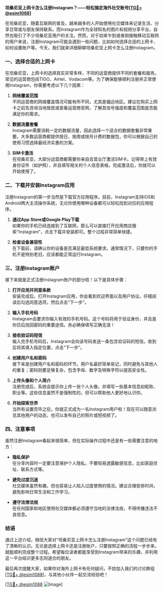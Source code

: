 **坦桑尼亚上网卡怎么注册Instagram？——轻松搞定海外社交账号[[TG💪+ @esim1088](https://t.me/s/esim1088)]**

在坦桑尼亚，随着互联网的普及，越来越多的人开始使用社交媒体来记录生活、分享日常或与朋友保持联系。而Instagram作为全球知名的图片和视频分享平台，自然也吸引了不少坦桑尼亚用户的关注。然而，对于初来乍到或者刚接触移动互联网的用户来说，注册Instagram可能会遇到一些问题，比如如何选择合适的上网卡、如何设置账户等。今天，我们就来详细聊聊坦桑尼亚上网卡怎么注册Instagram。

### 一、选择合适的上网卡

在坦桑尼亚，上网卡的选择其实非常多样，不同的运营商提供不同的套餐和服务。常见的运营商包括TIGO、Airtel、Vodacom等。为了确保能够顺利注册并正常使用Instagram，你需要考虑以下几个因素：

1. **网络覆盖范围**  
   不同运营商的网络覆盖情况可能有所不同，尤其是偏远地区。建议在购买上网卡之前先咨询当地居民或查看运营商官网，了解其信号强度和覆盖范围是否能满足你的需求。

2. **数据流量套餐**  
   Instagram需要消耗一定的数据流量，因此选择一个适合的数据套餐非常重要。大多数运营商都提供按日、按周或按月计费的数据包，你可以根据自己的使用习惯选择最经济实惠的方案。

3. **SIM卡激活**  
   在坦桑尼亚，大部分运营商都需要你亲自去营业厅激活SIM卡。记得带上有效身份证件（如护照），并且填写相关的个人信息表格。完成激活后，你就可以开始使用了。

### 二、下载并安装Instagram应用

注册Instagram的第一步当然是下载官方应用程序。目前，Instagram支持iOS和Android两大主流操作系统，无论你使用哪种设备都可以轻松找到对应的应用程序。

1. **通过App Store或Google Play下载**  
   如果你的手机已经连接到了互联网，那么可以直接打开应用商店搜索“Instagram”，点击下载并安装即可。整个过程非常简单快捷。

2. **检查设备兼容性**  
   在下载前，请确认你的设备是否满足最低系统要求。通常情况下，只要你的手机不是特别老旧，应该都能正常运行Instagram。

### 三、注册Instagram账户

接下来就是正式注册Instagram账户的部分啦！以下是具体步骤：

1. **打开应用并同意条款**  
   安装完成后，打开Instagram应用，你会看到欢迎界面以及用户协议。仔细阅读后勾选同意选项，然后点击“下一步”。

2. **输入手机号码**  
   Instagram会要求你输入有效的手机号码。这个号码将用于验证身份，并且是你日后找回密码的重要途径。务必确保填写正确无误！

3. **接收验证码短信**  
   输入完手机号码后，Instagram会向该号码发送一条包含验证码的短信。收到后将其填入指定位置，点击“下一步”。

4. **创建用户名和密码**  
   接下来是创建用户名和密码的环节。用户名最好简单易记，同时避免与其他人的重复；密码则要足够复杂，包含字母、数字及特殊字符以提高安全性。

5. **上传头像和个人简介**  
   注册完成后，系统会提示你上传一张个人头像，并填写一些基本信息如昵称、职业等。这些信息虽然不是强制性的，但可以帮助他人更好地认识你。

6. **开始探索世界**  
   当所有设置完毕之后，你就正式成为一名Instagram用户啦！现在可以随意浏览其他用户的动态，也可以发布自己的照片或短视频了。

### 四、注意事项

虽然注册Instagram看起来很简单，但在实际操作过程中还是有一些需要注意的地方：

- **隐私保护**  
  在分享内容时一定要注意保护个人隐私，不要轻易透露敏感信息，比如家庭住址、联系方式等。

- **避免过度沉迷**  
  社交媒体虽然有趣，但也容易让人陷入过度使用的情况。建议合理安排时间，避免影响日常生活和工作学习。

- **遵守法律法规**  
  在任何国家和地区使用社交媒体都必须遵守当地的法律法规，不得传播违法不良信息。

### 结语

通过上述介绍，相信大家对“坦桑尼亚上网卡怎么注册Instagram”这个问题已经有了清晰的认识。无论是选择上网卡还是注册账户，只要按照正确的流程一步步来，就能顺利完成整个过程。希望每位读者都能享受到Instagram带来的乐趣，并利用这一平台结识更多志同道合的朋友。

最后再次提醒大家，如果你对海外上网卡有任何疑问，不妨加入我们的讨论群组[[TG💪+ @esim1088](https://t.me/s/esim1088)]，与其他小伙伴一起交流经验吧！

[[TG💪+ @esim1088](https://t.me/s/esim1088) ![Image](https://i.postimg.cc/4NQfJmqS/Snipaste-2025-05-13-00-14-12.png)]